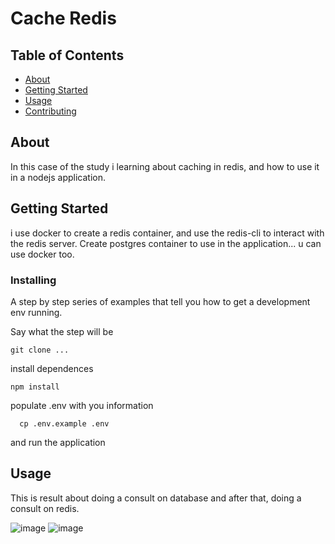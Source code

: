 # Cache Redis

## Table of Contents

- [About](#about)
- [Getting Started](#getting_started)
- [Usage](#usage)
- [Contributing](../CONTRIBUTING.md)

## About <a name = "about"></a>

In this case of the study i learning about caching in redis, and how to use it in a nodejs application.

## Getting Started <a name = "getting_started"></a>

i use docker to create a redis container, and use the redis-cli to interact with the redis server. Create postgres container to use in the application... u can use docker too.

### Installing

A step by step series of examples that tell you how to get a development env running.

Say what the step will be

```
git clone ...
```

install dependences

```
npm install
```

populate .env with you information

```
  cp .env.example .env
```

and run the application

## Usage <a name = "usage"></a>

This is result about doing a consult on database and after that, doing a consult on redis.

![image]("https://github.com/HigorAln/redis_node/blob/master/src/assets/before.png")
![image]("https://github.com/HigorAln/redis_node/blob/master/src/assets/after.png")
